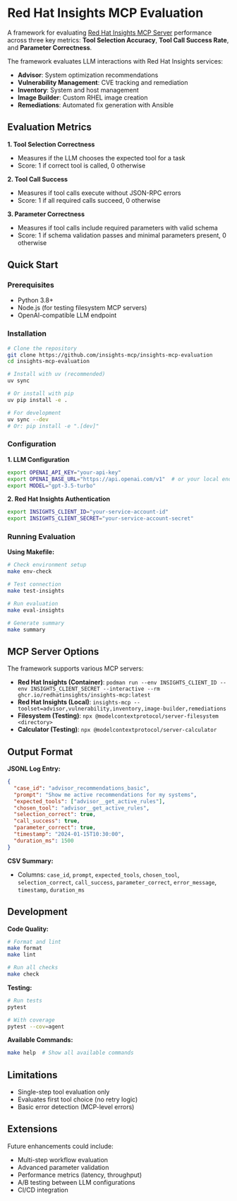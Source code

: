 # Red Hat Insights MCP Evaluation

A framework for evaluating [Red Hat Insights MCP Server](https://github.com/RedHatInsights/insights-mcp) performance across three key metrics: **Tool Selection Accuracy**, **Tool Call Success Rate**, and **Parameter Correctness**.

The framework evaluates LLM interactions with Red Hat Insights services:
- **Advisor**: System optimization recommendations
- **Vulnerability Management**: CVE tracking and remediation
- **Inventory**: System and host management  
- **Image Builder**: Custom RHEL image creation
- **Remediations**: Automated fix generation with Ansible

## Evaluation Metrics

**1. Tool Selection Correctness**
- Measures if the LLM chooses the expected tool for a task
- Score: 1 if correct tool is called, 0 otherwise

**2. Tool Call Success** 
- Measures if tool calls execute without JSON-RPC errors
- Score: 1 if all required calls succeed, 0 otherwise

**3. Parameter Correctness**
- Measures if tool calls include required parameters with valid schema
- Score: 1 if schema validation passes and minimal parameters present, 0 otherwise

## Quick Start

### Prerequisites
- Python 3.8+
- Node.js (for testing filesystem MCP servers)
- OpenAI-compatible LLM endpoint

### Installation

```bash
# Clone the repository
git clone https://github.com/insights-mcp/insights-mcp-evaluation
cd insights-mcp-evaluation

# Install with uv (recommended)
uv sync

# Or install with pip
uv pip install -e .

# For development
uv sync --dev
# Or: pip install -e ".[dev]"
```

### Configuration

**1. LLM Configuration**
```bash
export OPENAI_API_KEY="your-api-key"
export OPENAI_BASE_URL="https://api.openai.com/v1"  # or your local endpoint
export MODEL="gpt-3.5-turbo"
```

**2. Red Hat Insights Authentication**
```bash
export INSIGHTS_CLIENT_ID="your-service-account-id" 
export INSIGHTS_CLIENT_SECRET="your-service-account-secret"
```

### Running Evaluation

**Using Makefile:**
```bash
# Check environment setup
make env-check

# Test connection 
make test-insights

# Run evaluation
make eval-insights

# Generate summary
make summary
```

## MCP Server Options

The framework supports various MCP servers:

- **Red Hat Insights (Container)**: `podman run --env INSIGHTS_CLIENT_ID --env INSIGHTS_CLIENT_SECRET --interactive --rm ghcr.io/redhatinsights/insights-mcp:latest`
- **Red Hat Insights (Local)**: `insights-mcp --toolset=advisor,vulnerability,inventory,image-builder,remediations`
- **Filesystem (Testing)**: `npx @modelcontextprotocol/server-filesystem <directory>`
- **Calculator (Testing)**: `npx @modelcontextprotocol/server-calculator`

## Output Format

**JSONL Log Entry:**
```json
{
  "case_id": "advisor_recommendations_basic",
  "prompt": "Show me active recommendations for my systems", 
  "expected_tools": ["advisor__get_active_rules"],
  "chosen_tool": "advisor__get_active_rules",
  "selection_correct": true,
  "call_success": true,
  "parameter_correct": true,
  "timestamp": "2024-01-15T10:30:00",
  "duration_ms": 1500
}
```

**CSV Summary:**
- Columns: `case_id`, `prompt`, `expected_tools`, `chosen_tool`, `selection_correct`, `call_success`, `parameter_correct`, `error_message`, `timestamp`, `duration_ms`

## Development

**Code Quality:**
```bash
# Format and lint
make format
make lint

# Run all checks
make check
```

**Testing:**
```bash
# Run tests
pytest

# With coverage
pytest --cov=agent
```

**Available Commands:**
```bash
make help  # Show all available commands
```

## Limitations

- Single-step tool evaluation only
- Evaluates first tool choice (no retry logic)
- Basic error detection (MCP-level errors)

## Extensions

Future enhancements could include:
- Multi-step workflow evaluation
- Advanced parameter validation
- Performance metrics (latency, throughput)
- A/B testing between LLM configurations
- CI/CD integration